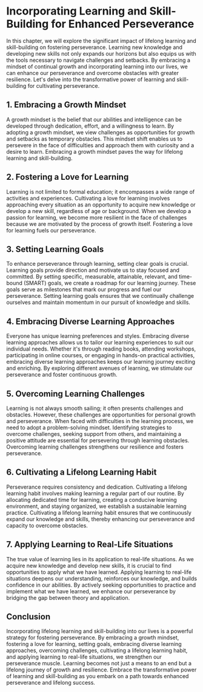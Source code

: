 # Incorporating Learning and Skill-Building for Enhanced Perseverance

In this chapter, we will explore the significant impact of lifelong learning and skill-building on fostering perseverance. Learning new knowledge and developing new skills not only expands our horizons but also equips us with the tools necessary to navigate challenges and setbacks. By embracing a mindset of continual growth and incorporating learning into our lives, we can enhance our perseverance and overcome obstacles with greater resilience. Let's delve into the transformative power of learning and skill-building for cultivating perseverance.

## 1\. Embracing a Growth Mindset

A growth mindset is the belief that our abilities and intelligence can be developed through dedication, effort, and a willingness to learn. By adopting a growth mindset, we view challenges as opportunities for growth and setbacks as temporary obstacles. This mindset shift enables us to persevere in the face of difficulties and approach them with curiosity and a desire to learn. Embracing a growth mindset paves the way for lifelong learning and skill-building.

## 2\. Fostering a Love for Learning

Learning is not limited to formal education; it encompasses a wide range of activities and experiences. Cultivating a love for learning involves approaching every situation as an opportunity to acquire new knowledge or develop a new skill, regardless of age or background. When we develop a passion for learning, we become more resilient in the face of challenges because we are motivated by the process of growth itself. Fostering a love for learning fuels our perseverance.

## 3\. Setting Learning Goals

To enhance perseverance through learning, setting clear goals is crucial. Learning goals provide direction and motivate us to stay focused and committed. By setting specific, measurable, attainable, relevant, and time-bound (SMART) goals, we create a roadmap for our learning journey. These goals serve as milestones that mark our progress and fuel our perseverance. Setting learning goals ensures that we continually challenge ourselves and maintain momentum in our pursuit of knowledge and skills.

## 4\. Embracing Diverse Learning Approaches

Everyone has unique learning preferences and styles. Embracing diverse learning approaches allows us to tailor our learning experiences to suit our individual needs. Whether it's through reading books, attending workshops, participating in online courses, or engaging in hands-on practical activities, embracing diverse learning approaches keeps our learning journey exciting and enriching. By exploring different avenues of learning, we stimulate our perseverance and foster continuous growth.

## 5\. Overcoming Learning Challenges

Learning is not always smooth sailing; it often presents challenges and obstacles. However, these challenges are opportunities for personal growth and perseverance. When faced with difficulties in the learning process, we need to adopt a problem-solving mindset. Identifying strategies to overcome challenges, seeking support from others, and maintaining a positive attitude are essential for persevering through learning obstacles. Overcoming learning challenges strengthens our resilience and fosters perseverance.

## 6\. Cultivating a Lifelong Learning Habit

Perseverance requires consistency and dedication. Cultivating a lifelong learning habit involves making learning a regular part of our routine. By allocating dedicated time for learning, creating a conducive learning environment, and staying organized, we establish a sustainable learning practice. Cultivating a lifelong learning habit ensures that we continuously expand our knowledge and skills, thereby enhancing our perseverance and capacity to overcome obstacles.

## 7\. Applying Learning to Real-Life Situations

The true value of learning lies in its application to real-life situations. As we acquire new knowledge and develop new skills, it is crucial to find opportunities to apply what we have learned. Applying learning to real-life situations deepens our understanding, reinforces our knowledge, and builds confidence in our abilities. By actively seeking opportunities to practice and implement what we have learned, we enhance our perseverance by bridging the gap between theory and application.

## Conclusion

Incorporating lifelong learning and skill-building into our lives is a powerful strategy for fostering perseverance. By embracing a growth mindset, fostering a love for learning, setting goals, embracing diverse learning approaches, overcoming challenges, cultivating a lifelong learning habit, and applying learning to real-life situations, we strengthen our perseverance muscle. Learning becomes not just a means to an end but a lifelong journey of growth and resilience. Embrace the transformative power of learning and skill-building as you embark on a path towards enhanced perseverance and lifelong success.
